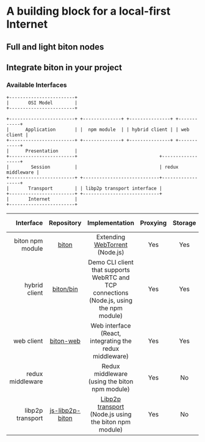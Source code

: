 # A building block for a local-first Internet

## Full and light biton nodes


## Integrate biton in your project

### Available Interfaces
             
```
+------------------------+
|       OSI Model        |
+------------------------+

+------------------------+ +--------------+ +---------------+ +------------+
|      Application       | |  npm module  | | hybrid client | | web client |
+------------------------+ +--------------+ +---------------+ +------------+
|      Presentation      |
+------------------------+                              +------------------+
|        Session         |                              | redux middleware |
+------------------------+ +----------------------------+------------------+
|       Transport        | | libp2p transport interface |
+------------------------+ +----------------------------+
|       Internet         |
+------------------------+
```

| Interface | Repository | Implementation | Proxying | Storage | Full node |
|----------:|:----------:|:--------------:|:--------:|:-------:|:---------:|
| biton npm module | [biton](https://github.com/bitonproject/biton) | Extending [WebTorrent](https://github.com/WebTorrent) (Node.js) | Yes | Yes | Yes |
| hybrid client | [biton/bin](https://github.com/bitonproject/biton/tree/master/bin) | Demo CLI client that supports WebRTC and TCP connections (Node.js, using the npm module) | Yes | Yes | Yes |
| web client | [biton-web](https://github.com/bitonproject/biton-web) | Web interface (React, integrating the redux middleware) | Yes | Yes | Yes |
| redux middleware | | Redux middleware (using the biton npm module) | Yes | No | No |
| libp2p transport | [js-libp2p-biton](https://github.com/bitonproject/js-libp2p-biton) | [Libp2p transport](https://github.com/libp2p/js-libp2p-interfaces/tree/master/src/transport) (Node.js using the biton npm module) | Yes | No | No |

